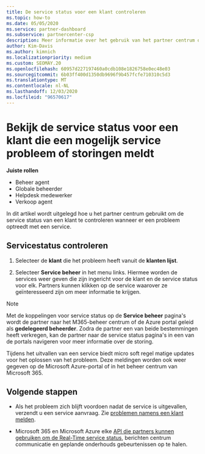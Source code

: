 ```yaml
---
title: De service status voor een klant controleren
ms.topic: how-to
ms.date: 05/05/2020
ms.service: partner-dashboard
ms.subservice: partnercenter-csp
description: Meer informatie over het gebruik van het partner centrum om de service status van een klant te controleren wanneer deze een probleem met een service ondervindt.
author: Kim-Davis
ms.author: kimnich
ms.localizationpriority: medium
ms.custom: SEOMAY.20
ms.openlocfilehash: 60957d227197460a0cdb108e1826758e0ec48e03
ms.sourcegitcommit: 6b03ff400d1350db9696f9b457fcfe710310c5d3
ms.translationtype: MT
ms.contentlocale: nl-NL
ms.lasthandoff: 12/03/2020
ms.locfileid: "96570617"
---
```

# <a name="check-service-health-for-a-customer-reporting-a-potential-service-problem-or-outage"></a>Bekijk de service status voor een klant die een mogelijk service probleem of storingen meldt

**Juiste rollen**

- Beheer agent
- Globale beheerder
- Helpdesk medewerker
- Verkoop agent

In dit artikel wordt uitgelegd hoe u het partner centrum gebruikt om de service status van een klant te controleren wanneer er een probleem optreedt met een service. 

## <a name="check-service-health"></a>Servicestatus controleren

1. Selecteer de **klant** die het probleem heeft vanuit de **klanten lijst**.

2. Selecteer **Service beheer** in het menu links. Hiermee worden de services weer geven die zijn ingericht voor de klant en de service status voor elk. Partners kunnen klikken op de service waarover ze geïnteresseerd zijn om meer informatie te krijgen. 

>[!NOTE] 
> Met de koppelingen voor service status op de **Service beheer** pagina's wordt de partner naar het M365-beheer centrum of de Azure portal geleid als **gedelegeerd beheerder**. Zodra de partner een van beide bestemmingen heeft verkregen, kan de partner naar de service status pagina's in een van de portals navigeren voor meer informatie over de storing.
 
Tijdens het uitvallen van een service biedt micro soft regel matige updates voor het oplossen van het probleem. Deze meldingen worden ook weer gegeven op de Microsoft Azure-portal of in het beheer centrum van Microsoft 365.

## <a name="next-steps"></a>Volgende stappen 

- Als het probleem zich blijft voordoen nadat de service is uitgevallen, verzendt u een service aanvraag. Zie [problemen namens een klant melden](report-problems-on-behalf-of-a-customer.md).

- Microsoft 365 en Microsoft Azure elke [API die partners kunnen gebruiken om de Real-Time service status](get-automated-service-notifications-with-our-apis.md), berichten centrum communicatie en geplande onderhouds gebeurtenissen op te halen.

 


